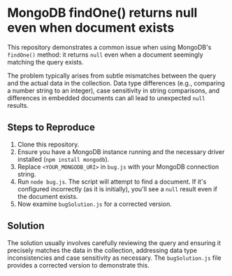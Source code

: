 # MongoDB findOne() returns null even when document exists

This repository demonstrates a common issue when using MongoDB's `findOne()` method: it returns `null` even when a document seemingly matching the query exists.

The problem typically arises from subtle mismatches between the query and the actual data in the collection.  Data type differences (e.g., comparing a number string to an integer), case sensitivity in string comparisons, and differences in embedded documents can all lead to unexpected `null` results.

## Steps to Reproduce

1. Clone this repository.
2. Ensure you have a MongoDB instance running and the necessary driver installed (`npm install mongodb`).
3. Replace `<YOUR_MONGODB_URI>` in `bug.js` with your MongoDB connection string.
4. Run `node bug.js`.  The script will attempt to find a document. If it's configured incorrectly (as it is initially), you'll see a `null` result even if the document exists.
5. Now examine `bugSolution.js` for a corrected version.

## Solution

The solution usually involves carefully reviewing the query and ensuring it precisely matches the data in the collection, addressing data type inconsistencies and case sensitivity as necessary.  The `bugSolution.js` file provides a corrected version to demonstrate this.